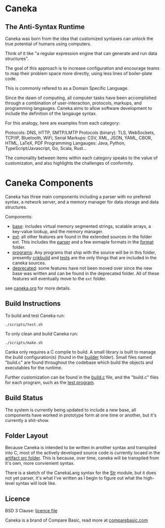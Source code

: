 # Caneka

## The Anti-Syntax Runtime

Caneka was born from the idea that customized syntaxes can unlock the true
potential of humans using computers.

Think of it like "a regular expression engine that can generate and run data
structures".

The goal of this approach is to increase configuration and encourage teams to
map their problem space more directly, using less lines of boiler-plate code.

This is commonly refered to as a Domain Specific Language.

Since the dawn of computing, all computer tasks have been accomplished through
a combination of user-interaction, protocols, markups, and programming
langauges. Caneka aims to allow software development to include the definition
of the langauge syntax. 

For this analogy, here are examples from each category:

Protocols: DNS, HTTP, SMTP/LMTP
Protocols (binary): TLS, WebSockets, TCP/IP, Bluetooth, WiFi, Serial
Markups: CSV, XML, JSON, YAML, CBOR, HTML, LaTeX, PDF
Programming Langauges: Java, Python, TypeScript/Javascript, Go, Scala, Rust...

The comonality between items within each category speaks to the value of
customizaton, and also highlights the challenges of conformity.

# Caneka Components

Caneka has three main components including a parser with no prefered syntax, a
network server, and a memory manager for data storage and data structures.

Components:

- [base](artifact/src/base/): includes virtual memory segmented strings,
  scalable arrays, a key-value lookup, and the memory manager.
- [ext](/artifact/src/ext/): all other features are found in the extended
  sources in the folder ext. This includes the [parser](/artifact/src/ext/parser/)
  and a few exmaple formats in the [format](/artifact/src/ext/format/) folder.
- [programs](/artifact/src/programs/): Any programs that ship with the source
  will be in this folder, presently [cnkbuild](/artifact/src/programs/cnkbuild) and
  [tests](artifact/src/programs/tests) are the only things that are included in
  the caneka sources.
- [deprecated](/artifact/src/deprecated/): some features have not been moved over
  since the new base was written and can be found in the deprecated folder. All
  of these features will eventually move to the `ext` folder.

see [caneka.org](https://caneka.org) for more details.

## Build Instructions

To build and test Caneka run:

    ./scripts/test.sh

To only clean and build Caneka run:

    ./scripts/make.sh

Canka only requires a C compile to build. A small library is built to manage
the build configuration(s) (found in the [builder](./artifact/src/builder/)
folder). Small files named "build.c" are found throughout the codebase which 
build the objects and executables for the runtime.

Further customization can be found in the [build.c](./artifact/src/ext/build.c)
file, and the "build.c" files for each program, such as the 
[test program](./artifact/src/programs/test/build.c).

## Build Status

The system is currently being updated to include a new base, all components
have worked in prototype form at one time or another, but it's currently a
shit-show.

## Folder Layout

Because Caneka is intended to be written in another syntax and transpiled into
C, most of the actively developed source code is currently locaed in the
[artifact src folder](./artifact/src/). This is because, over time, caneka will
be transpiled from it's own, more convienient syntax.

There is a sketch of the CanekaLang syntax for the [Str](./src/base/str.cnk) module, but it does not
yet parser, it's what I've written as I begin to figure out what the high-level
syntax will look like.

## Licence

BSD 3 Clause: [licence file](./LICENCE)

Caneka is a brand of Compare Basic, read more at
[comparebasic.com](https://comparebasic.com)
